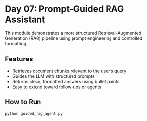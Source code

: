 # Day 07: Prompt-Guided RAG Assistant

This module demonstrates a more structured Retrieval-Augmented Generation (RAG) pipeline using prompt engineering and controlled formatting.

## Features

- Retrieves document chunks relevant to the user's query
- Guides the LLM with structured prompts
- Returns clean, formatted answers using bullet points
- Easy to extend toward follow-ups or agents

## How to Run

```bash
python guided_rag_agent.py

